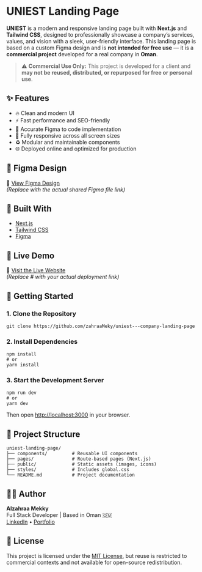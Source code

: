 <h1>UNIEST Landing Page</h1>

<p>
  <strong>UNIEST</strong> is a modern and responsive landing page built with
  <strong>Next.js</strong> and <strong>Tailwind CSS</strong>, designed to professionally showcase a company’s services, values, and vision with a sleek, user-friendly interface. 
  This landing page is based on a custom Figma design and is <strong>not intended for free use</strong> — it is a <strong>commercial project</strong> developed for a real company in <strong>Oman</strong>.
</p>

<blockquote>
  ⚠️ <strong>Commercial Use Only:</strong> This project is developed for a client and <strong>may not be reused, distributed, or repurposed for free or personal use</strong>.
</blockquote>

<h2>✨ Features</h2>
<ul>
  <li>🔥 Clean and modern UI</li>
  <li>⚡️ Fast performance and SEO-friendly</li>
  <li>🎯 Accurate Figma to code implementation</li>
  <li>📱 Fully responsive across all screen sizes</li>
  <li>♻️ Modular and maintainable components</li>
  <li>🌐 Deployed online and optimized for production</li>
</ul>

<h2>🎨 Figma Design</h2>
<p>
  🔗 <a href="https://www.figma.com/proto/hiuZ4k2lVkuA9T9SYQmyPT/UNIEST?page-id=153%3A2222&node-id=153-2771&viewport=-145%2C386%2C0.4&t=5n8EhLyuEyRqNq8t-8&scaling=scale-down&content-scaling=fixed&starting-point-node-id=153%3A2771&hide-ui=1" target="_blank">View Figma Design</a>
  <br>
  <em>(Replace with the actual shared Figma file link)</em>
</p>

<h2>🧱 Built With</h2>
<ul>
  <li><a href="https://nextjs.org/" target="_blank">Next.js</a></li>
  <li><a href="https://tailwindcss.com/" target="_blank">Tailwind CSS</a></li>
  <li><a href="https://figma.com/" target="_blank">Figma</a></li>
</ul>

<h2>📸 Live Demo</h2>
<p>
  🔗 <a href="https://uniest.netlify.app/" target="_blank">Visit the Live Website</a>
  <br>
  <em>(Replace # with your actual deployment link)</em>
</p>

<h2>🚀 Getting Started</h2>

<h3>1. Clone the Repository</h3>
<pre><code>git clone https://github.com/zahraaMeky/uniest---company-landing-page
</code></pre>

<h3>2. Install Dependencies</h3>
<pre><code>npm install
# or
yarn install
</code></pre>

<h3>3. Start the Development Server</h3>
<pre><code>npm run dev
# or
yarn dev
</code></pre>

<p>Then open <a href="http://localhost:3000" target="_blank">http://localhost:3000</a> in your browser.</p>

<h2>📁 Project Structure</h2>
<pre><code>uniest-landing-page/
├── components/         # Reusable UI components
├── pages/              # Route-based pages (Next.js)
├── public/             # Static assets (images, icons)
├── styles/             # Includes global.css
└── README.md           # Project documentation
</code></pre>

<h2>👩‍💻 Author</h2>
<p>
  <strong>Alzahraa Mekky</strong><br>
  Full Stack Developer | Based in Oman 🇴🇲<br>
  <a href="https://www.linkedin.com/in/engzahraa/" target="_blank">LinkedIn</a> • 
  <a href="https://alzahraa-mekky.netlify.app/" target="_blank">Portfolio</a>
</p>

<h2>📄 License</h2>
<p>
  This project is licensed under the <a href="LICENSE" target="_blank">MIT License</a>, 
  but reuse is restricted to commercial contexts and not available for open-source redistribution.
</p>
